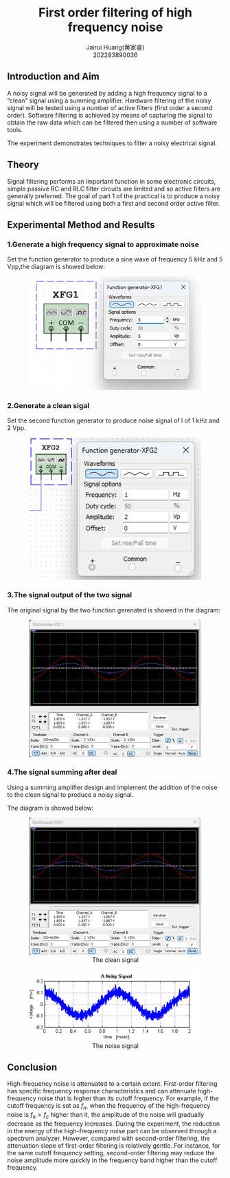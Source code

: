 # <center>First order filtering of high frequency noise</center>
<center>Jairui Huang(黄家睿)</center>
<center>202283890036</center>

## Introduction and Aim
A noisy signal will be generated by adding a high frequency signal to a “clean” 
signal using a summing amplifier. 
Hardware filtering of the noisy signal will be tested using a number of active 
filters (first order a second order). 
Software filtering is achieved by means of capturing the signal to obtain the 
raw data which can be filtered then using a number of software tools.

The experiment demonstrates techniques to filter a noisy electrical signal.

## Theory
Signal filtering performs an important function in some electronic circuits, 
simple passive RC and RLC filter circuits are limited and so active filters are 
generally preferred. The goal of part 1 of the practical is to produce a noisy 
signal which will be filtered using both a first and second order active filter.


## Experimental Method and Results
### 1.Generate a high frequency signal to approximate noise
Set the function generator to produce a sine wave of frequency 5 kHz and 
5 Vpp,the diagram is showed below:
<div style="text-align: center;">
    <img src="../Lab_picture/Lab8_sincSingalWithData.png" alt="Signal Diagram" width="400" />
</div>

### 2.Generate a clean sigal

Set the second function generator to produce noise signal of l of 1 kHz and 2 Vpp.
<div style="text-align: center;">
    <img src="../Lab_picture/Lab9_singal2.png" alt="Signal Diagram" width="400" />
</div>

### 3.The signal output of the two signal

The original signal by the two function gerenated is showed in the diagram:
<div style="text-align: center;">
    <img src="../Lab_picture/Lab9_signal_diagram.png" alt="Signal Diagram" width="400" />
</div>

### 4.The signal summing after deal

Using a summing amplifier design and implement the addition of the noise to 
the clean signal to produce a noisy signal.

The diagram is showed below:


<div style="text-align: center;">
    <img src="../Lab_picture/Lab9_signal_diagram.png" alt="Signal Diagram" width="400" />
</div>
<center>The clean signal</center>


<br>

<div style="text-align: center;">
    <img src="../Lab_picture/Lab9_noiseSignal.png" alt="Signal Diagram" width="400" />
</div>
<center>The noise signal</center>

## Conclusion
High-frequency noise is attenuated to a certain extent. First-order filtering has specific frequency response characteristics and can attenuate high-frequency noise that is higher than its cutoff frequency. For example, if the cutoff frequency is set as $f_n$, when the frequency of the high-frequency noise is $f_n > f_c$ higher than it, the amplitude of the noise will gradually decrease as the frequency increases. During the experiment, the reduction in the energy of the high-frequency noise part can be observed through a spectrum analyzer. However, compared with second-order filtering, the attenuation slope of first-order filtering is relatively gentle. For instance, for the same cutoff frequency setting, second-order filtering may reduce the noise amplitude more quickly in the frequency band higher than the cutoff frequency. 
